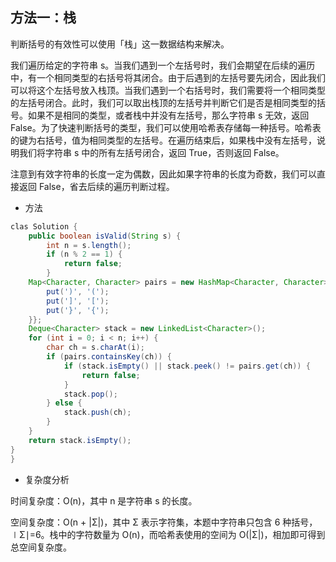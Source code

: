 ## 方法一：栈

判断括号的有效性可以使用「栈」这一数据结构来解决。

我们遍历给定的字符串 s。当我们遇到一个左括号时，我们会期望在后续的遍历中，有一个相同类型的右括号将其闭合。由于后遇到的左括号要先闭合，因此我们可以将这个左括号放入栈顶。当我们遇到一个右括号时，我们需要将一个相同类型的左括号闭合。此时，我们可以取出栈顶的左括号并判断它们是否是相同类型的括号。如果不是相同的类型，或者栈中并没有左括号，那么字符串 s 无效，返回 False。为了快速判断括号的类型，我们可以使用哈希表存储每一种括号。哈希表的键为右括号，值为相同类型的左括号。在遍历结束后，如果栈中没有左括号，说明我们将字符串 s 中的所有左括号闭合，返回 True，否则返回 False。

注意到有效字符串的长度一定为偶数，因此如果字符串的长度为奇数，我们可以直接返回 False，省去后续的遍历判断过程。

- 方法

```java
clas Solution {
    public boolean isValid(String s) {
        int n = s.length();
        if (n % 2 == 1) {
            return false;
        }    
    Map<Character, Character> pairs = new HashMap<Character, Character>() {{
        put(')', '(');
        put(']', '[');
        put('}', '{');
    }};
    Deque<Character> stack = new LinkedList<Character>();
    for (int i = 0; i < n; i++) {
        char ch = s.charAt(i);
        if (pairs.containsKey(ch)) {
            if (stack.isEmpty() || stack.peek() != pairs.get(ch)) {
                return false;
            }
            stack.pop();
        } else {
            stack.push(ch);
        }
    }
    return stack.isEmpty();
}
}

```
- 复杂度分析

时间复杂度：O(n)，其中 n 是字符串 s 的长度。

空间复杂度：O(n + |Σ|)，其中 Σ 表示字符集，本题中字符串只包含 6 种括号，∣Σ∣=6。栈中的字符数量为 O(n)，而哈希表使用的空间为 O(|Σ|)，相加即可得到总空间复杂度。